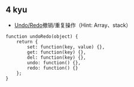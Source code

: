 ## 4 kyu


- [Undo/Redo](https://www.codewars.com/kata/531489f2bb244a5b9f00077e)撤销/重复操作（Hint: Array、stack）

```
function undoRedo(object) {
	return {
		set: function(key, value) {},
		get: function(key) {},
		del: function(key) {},
		undo: function() {},
		redo: function() {}
	};
}
```
